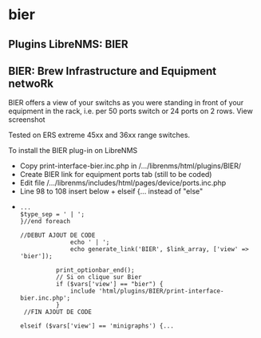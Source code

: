 # bier
Plugins LibreNMS: BIER
-----------------------------------------
BIER: Brew Infrastructure and Equipment netwoRk
-----------------------------------------
BIER offers a view of your switchs as you were standing in front of your equipment in the rack, i.e. per 50 ports switch or 24 ports on 2 rows.
View screenshot 

Tested on ERS extreme 45xx and 36xx range switches.

To install the BIER plug-in on LibreNMS
- Copy print-interface-bier.inc.php in /.../librenms/html/plugins/BIER/
- Create BIER link for equipment ports tab (still to be coded)
- Edit file /.../librenms/includes/html/pages/device/ports.inc.php
- Line 98 to 108 insert below + elseif {... instead of "else"
-     ...
      $type_sep = ' | ';
      }//end foreach
  
      //DEBUT AJOUT DE CODE
                    echo ' | ';
                    echo generate_link('BIER', $link_array, ['view' => 'bier']);

                print_optionbar_end();
                // Si on clique sur Bier
                if ($vars['view'] == "bier") {
                    include 'html/plugins/BIER/print-interface-bier.inc.php';
                }
       //FIN AJOUT DE CODE
  
      elseif ($vars['view'] == 'minigraphs') {...
